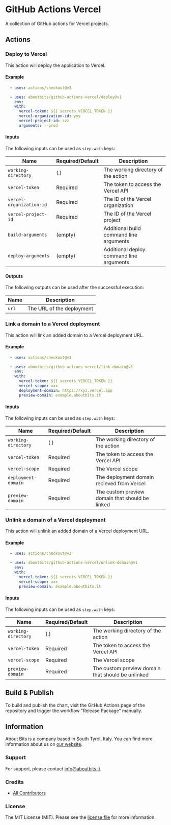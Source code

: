 # GitHub Actions Vercel

A collection of GitHub actions for Vercel projects.

## Actions

### Deploy to Vercel

This action will deploy the application to Vercel.

#### Example

```yaml
  - uses: actions/checkout@v3

  - uses: aboutbits/github-actions-vercel/deploy@v1
    env:
    with:
      vercel-token: ${{ secrets.VERCEL_TOKEN }}
      vercel-organization-id: yyy
      vercel-project-id: zzz
      arguments: --prod
```

#### Inputs

The following inputs can be used as `step.with` keys:

| Name                     | Required/Default | Description                              |
|--------------------------|------------------|------------------------------------------|
| `working-directory`      | (.)              | The working directory of the action      |
| `vercel-token`           | Required         | The token to access the Vercel API       |
| `vercel-organization-id` | Required         | The ID of the Vercel organization        |
| `vercel-project-id`      | Required         | The ID of the Vercel project             |
| `build-arguments`        | (empty)          | Additional build command line arguments  |
| `deploy-arguments`       | (empty)          | Additional deploy command line arguments |

#### Outputs

The following outputs can be used after the successful execution:

| Name                     | Description                       |
|--------------------------|-----------------------------------|
| `url`                    | The URL of the deployment         |

### Link a domain to a Vercel deployment

This action will link an added domain to a Vercel deployment URL.

#### Example

```yaml
  - uses: actions/checkout@v3

  - uses: aboutbits/github-actions-vercel/link-domain@v1
    env:
    with:
      vercel-token: ${{ secrets.VERCEL_TOKEN }}
      vercel-scope: xxx
      deployment-domain: https://xyz.vercel.app
      preview-domain: example.aboutbits.it
```

#### Inputs

The following inputs can be used as `step.with` keys:

| Name                     | Required/Default | Description                                     |
|--------------------------|------------------|-------------------------------------------------|
| `working-directory`      | (.)              | The working directory of the action             |
| `vercel-token`           | Required         | The token to access the Vercel API              |
| `vercel-scope`           | Required         | The Vercel scope                                |
| `deployment-domain`      | Required         | The deployment domain recieved from Vercel      |
| `preview-domain`         | Required         | The custom preview domain that should be linked |

### Unlink a domain of a Vercel deployment

This action will unlink an added domain of a Vercel deployment URL.

#### Example

```yaml
  - uses: actions/checkout@v3

  - uses: aboutbits/github-actions-vercel/unlink-domain@v1
    env:
    with:
      vercel-token: ${{ secrets.VERCEL_TOKEN }}
      vercel-scope: xxx
      preview-domain: example.aboutbits.it
```

#### Inputs

The following inputs can be used as `step.with` keys:

| Name                     | Required/Default | Description                                       |
|--------------------------|------------------|---------------------------------------------------|
| `working-directory`      | (.)              | The working directory of the action               |
| `vercel-token`           | Required         | The token to access the Vercel API                |
| `vercel-scope`           | Required         | The Vercel scope                                  |
| `preview-domain`         | Required         | The custom preview domain that should be unlinked |

## Build & Publish

To build and publish the chart, visit the GitHub Actions page of the repository and trigger the workflow "Release Package" manually.

## Information

About Bits is a company based in South Tyrol, Italy. You can find more information about us on [our website](https://aboutbits.it).

### Support

For support, please contact [info@aboutbits.it](mailto:info@aboutbits.it).

### Credits

- [All Contributors](../../contributors)

### License

The MIT License (MIT). Please see the [license file](license.md) for more information.
